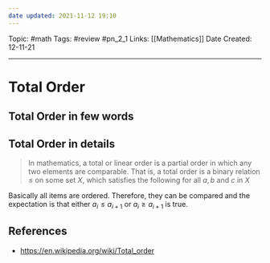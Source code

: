 ```yaml
---
date updated: 2021-11-12 19:10
---
```


Topic: #math
Tags: #review #pn_2_1
Links: [[Mathematics]]
Date Created: 12-11-21

---

# Total Order

## Total Order in few words

## Total Order in details

> In mathematics, a total or linear order is a partial order in which any two elements are comparable. That is, a total order is a binary relation $\leq$  on some set $X$, which satisfies the following for all $a,b$ and $c$ in $X$

Basically all items are ordered. Therefore, they can be compared and the expectation is that either $a_i \leq a_{i+1}$ or $a_i \geq a_{i+1}$ is true.

## References

- <https://en.wikipedia.org/wiki/Total_order>
